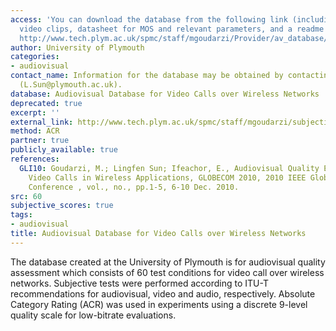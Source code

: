 ```yaml
---
access: 'You can download the database from the following link (including ref/deg
  video clips, datasheet for MOS and relevant parameters, and a readme file): Link:
  http://www.tech.plym.ac.uk/spmc/staff/mgoudarzi/Provider/av_database/UoP_av_db.zip'
author: University of Plymouth
categories:
- audiovisual
contact_name: Information for the database may be obtained by contacting Lingfen Sun
  (L.Sun@plymouth.ac.uk).
database: Audiovisual Database for Video Calls over Wireless Networks
deprecated: true
excerpt: ''
external_link: http://www.tech.plym.ac.uk/spmc/staff/mgoudarzi/subjective/
method: ACR
partner: true
publicly_available: true
references:
  GLI10: Goudarzi, M.; Lingfen Sun; Ifeachor, E., Audiovisual Quality Estimation for
    Video Calls in Wireless Applications, GLOBECOM 2010, 2010 IEEE Global Telecommunications
    Conference , vol., no., pp.1-5, 6-10 Dec. 2010.
src: 60
subjective_scores: true
tags:
- audiovisual
title: Audiovisual Database for Video Calls over Wireless Networks
---
```


The database created at the University of Plymouth is for audiovisual quality assessment which consists of 60 test conditions for video call over wireless networks. Subjective tests were performed according to ITU-T recommendations for audiovisual, video and audio, respectively. Absolute Category Rating (ACR) was used in experiments using a discrete 9-level quality scale for low-bitrate evaluations.